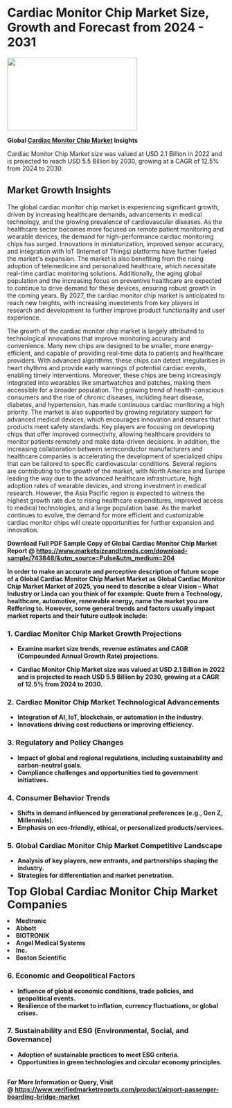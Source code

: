 <H1>Cardiac Monitor Chip Market Size, Growth and Forecast from 2024 - 2031</H1><img class="aligncenter size-medium wp-image-584254" src="https://thirdeyenews.in/wp-content/uploads/2024/09/Global-Market-Research-300x168.jpeg" alt="" width="300" height="168" /><p><strong>Global&nbsp;<a href="https://www.marketsizeandtrends.com/download-sample/743848/&amp;utm_source=Pulse&amp;utm_medium=204">Cardiac Monitor Chip Market</a> Insights</strong></p><p>Cardiac Monitor Chip Market size was valued at USD 2.1 Billion in 2022 and is projected to reach USD 5.5 Billion by 2030, growing at a CAGR of 12.5% from 2024 to 2030.</p><p><h2>Market Growth Insights</h2> <p>The global cardiac monitor chip market is experiencing significant growth, driven by increasing healthcare demands, advancements in medical technology, and the growing prevalence of cardiovascular diseases. As the healthcare sector becomes more focused on remote patient monitoring and wearable devices, the demand for high-performance cardiac monitoring chips has surged. Innovations in miniaturization, improved sensor accuracy, and integration with IoT (Internet of Things) platforms have further fueled the market's expansion. The market is also benefiting from the rising adoption of telemedicine and personalized healthcare, which necessitate real-time cardiac monitoring solutions. Additionally, the aging global population and the increasing focus on preventive healthcare are expected to continue to drive demand for these devices, ensuring robust growth in the coming years. By 2027, the cardiac monitor chip market is anticipated to reach new heights, with increasing investments from key players in research and development to further improve product functionality and user experience.</p> <p><strong></strong></p> <p>The growth of the cardiac monitor chip market is largely attributed to technological innovations that improve monitoring accuracy and convenience. Many new chips are designed to be smaller, more energy-efficient, and capable of providing real-time data to patients and healthcare providers. With advanced algorithms, these chips can detect irregularities in heart rhythms and provide early warnings of potential cardiac events, enabling timely interventions. Moreover, these chips are being increasingly integrated into wearables like smartwatches and patches, making them accessible for a broader population. The growing trend of health-conscious consumers and the rise of chronic diseases, including heart disease, diabetes, and hypertension, has made continuous cardiac monitoring a high priority. The market is also supported by growing regulatory support for advanced medical devices, which encourages innovation and ensures that products meet safety standards. Key players are focusing on developing chips that offer improved connectivity, allowing healthcare providers to monitor patients remotely and make data-driven decisions. In addition, the increasing collaboration between semiconductor manufacturers and healthcare companies is accelerating the development of specialized chips that can be tailored to specific cardiovascular conditions. Several regions are contributing to the growth of the market, with North America and Europe leading the way due to the advanced healthcare infrastructure, high adoption rates of wearable devices, and strong investment in medical research. However, the Asia Pacific region is expected to witness the highest growth rate due to rising healthcare expenditures, improved access to medical technologies, and a large population base. As the market continues to evolve, the demand for more efficient and customizable cardiac monitor chips will create opportunities for further expansion and innovation. <p><strong></p><p><span class=""><strong>Download Full PDF Sample Copy of Global Cardiac Monitor Chip Market Report</strong> @ <a href="https://www.marketsizeandtrends.com/download-sample/743848/&amp;utm_source=Pulse&amp;utm_medium=204" target="_blank">https://www.marketsizeandtrends.com/download-sample/743848/&amp;utm_source=Pulse&amp;utm_medium=204</a></span></p><p>In order to make an accurate and perceptive description of future scope of a Global&nbsp;Cardiac Monitor Chip Market Market as Global&nbsp;Cardiac Monitor Chip Market Market of 2025, you need to describe a clear Vision &ndash; What Industry or Linda can you think of for example: Quote from a Technology, healthcare, automotive, renewable energy, name the market you are Reffering to. However, some general trends and factors usually impact market reports and their future outlook include:</p><h3>1.&nbsp;<strong>Cardiac Monitor Chip Market Growth Projections</strong></h3><ul><li>Examine market size trends, revenue estimates and CAGR (Compounded Annual Growth Rate) projections.</li><li><p>Cardiac Monitor Chip Market size was valued at USD 2.1 Billion in 2022 and is projected to reach USD 5.5 Billion by 2030, growing at a CAGR of 12.5% from 2024 to 2030.</p></li></ul><h3>2.&nbsp;<strong>Cardiac Monitor Chip Market Technological Advancements</strong></h3><ul><li>Integration of AI, IoT, blockchain, or automation in the industry.</li><li>Innovations driving cost reductions or improving efficiency.</li></ul><h3>3.&nbsp;<strong>Regulatory and Policy Changes</strong></h3><ul><li>Impact of global and regional regulations, including sustainability and carbon-neutral goals.</li><li>Compliance challenges and opportunities tied to government initiatives.</li></ul><h3>4.&nbsp;<strong>Consumer Behavior Trends</strong></h3><ul><li>Shifts in demand influenced by generational preferences (e.g., Gen Z, Millennials).</li><li>Emphasis on eco-friendly, ethical, or personalized products/services.</li></ul><h3>5.&nbsp;<strong>Global Cardiac Monitor Chip Market Competitive Landscape</strong></h3><ul><li>Analysis of key players, new entrants, and partnerships shaping the industry.</li><li>Strategies for differentiation and market penetration.</li></ul><p data-pm-slice="1 1 []"><span style="color: inherit; font-family: inherit; font-size: 25px;">Top Global Cardiac Monitor Chip Market Companies</span></p><div class="" data-test-id=""><p><li>Medtronic</li><li> Abbott</li><li> BIOTRONIK</li><li> Angel Medical Systems</li><li> Inc.</li><li> Boston Scientific</li></p></div><h3>6.&nbsp;<strong>Economic and Geopolitical Factors</strong></h3><ul><li>Influence of global economic conditions, trade policies, and geopolitical events.</li><li>Resilience of the market to inflation, currency fluctuations, or global crises.</li></ul><h3>7.&nbsp;<strong>Sustainability and ESG (Environmental, Social, and Governance)</strong></h3><ul><li>Adoption of sustainable practices to meet ESG criteria.</li><li>Opportunities in green technologies and circular economy principles.</li></ul><h2><strong style="font-size: 14px;">For More Information or Query, Visit @&nbsp;</strong><a style="background-color: #ffffff; font-size: 14px;" href="https://www.marketsizeandtrends.com/report/cardiac-monitor-chip-market/" target="_blank">https://www.verifiedmarketreports.com/product/airport-passenger-boarding-bridge-market</a></h2>
